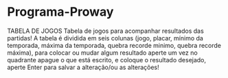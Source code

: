 # Programa-Proway
TABELA DE JOGOS
Tabela de jogos para acompanhar resultados das partidas! A tabela é dividida em seis colunas (jogo, placar, mínimo da temporada, máxima da temporada, quebra recorde minimo, quebra recorde máxima), para colocar ou mudar algum resultado aperte um vez no quadrante apague o que está escrito, e coloque o resultado desejado, aperte Enter para salvar a alteração/ou as alterações!
